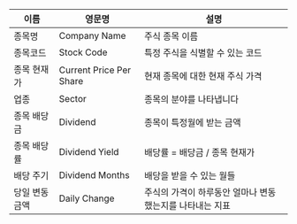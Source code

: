 
| 이름           | 영문명                  | 설명                            |
| -------------- | ----------------------- | ------------------------------- |
| 종목명         | Company Name            | 주식 종목 이름                  |
| 종목코드       | Stock Code              | 특정 주식을 식별할 수 있는 코드 |
| 종목 현재가    | Current Price Per Share | 현재 종목에 대한 현재 주식 가격 |
| 업종           | Sector                  | 종목의 분야를 나타냅니다        |
| 종목 배당금    | Dividend                | 종목이 특정월에 받는 금액       |
| 종목 배당률    | Dividend Yield          | 배당률 = 배당금 / 종목 현재가   |
| 배당 주기      | Dividend Months         | 배당을 받을 수 있는 월들        |
| 당일 변동 금액 | Daily Change            | 주식의 가격이 하루동안 얼마나 변동했는지를 나타내는 지표                                |
